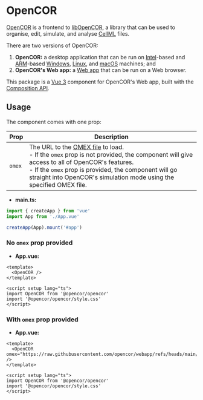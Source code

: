 # OpenCOR

[OpenCOR](https://opencor.ws/) is a frontend to [libOpenCOR](https://opencor.ws/libopencor/), a library that can be used to organise, edit, simulate, and analyse [CellML](https://cellml.org/) files.

There are two versions of OpenCOR:

1. **OpenCOR:** a desktop application that can be run on [Intel](https://en.wikipedia.org/wiki/List_of_Intel_processors)-based and [ARM](https://en.wikipedia.org/wiki/ARM_architecture_family)-based [Windows](https://en.wikipedia.org/wiki/Microsoft_Windows), [Linux](https://en.wikipedia.org/wiki/Linux), and [macOS](https://en.wikipedia.org/wiki/MacOS) machines; and
2. **OpenCOR's Web app:** a [Web app](https://en.wikipedia.org/wiki/Web_application) that can be run on a Web browser.

This package is a [Vue 3](https://vuejs.org/) component for OpenCOR's Web app, built with the [Composition API](https://vuejs.org/guide/extras/composition-api-faq).

## Usage

The component comes with one prop:

| Prop   | Description                                                                                                                                                                                                                                                                                              |
| ------ | -------------------------------------------------------------------------------------------------------------------------------------------------------------------------------------------------------------------------------------------------------------------------------------------------------- |
| `omex` | The URL to the [OMEX file](https://combinearchive.org/) to load.<br>- If the `omex` prop is not provided, the component will give access to all of OpenCOR's features.<br>- If the `omex` prop is provided, the component will go straight into OpenCOR's simulation mode using the specified OMEX file. |

- **main.ts:**

```typescript
import { createApp } from 'vue'
import App from './App.vue'

createApp(App).mount('#app')
```

### No `omex` prop provided

- **App.vue:**

```vue
<template>
  <OpenCOR />
</template>

<script setup lang="ts">
import OpenCOR from '@opencor/opencor'
import '@opencor/opencor/style.css'
</script>
```

### With `omex` prop provided

- **App.vue:**

```vue
<template>
  <OpenCOR omex="https://raw.githubusercontent.com/opencor/webapp/refs/heads/main/tests/models/ui/lorenz.omex" />
</template>

<script setup lang="ts">
import OpenCOR from '@opencor/opencor'
import '@opencor/opencor/style.css'
</script>
```
